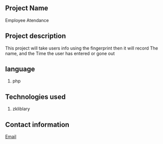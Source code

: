 ## Project Name
Employee Atendance

## Project description
This project will take users info using the  fingerprint then it will record The name, and the Time the user has entered or gone out


## language 
1. php


## Technologies used
1. zkliblary


## Contact information
[Email](wekesabuyahi@gmail.com)
